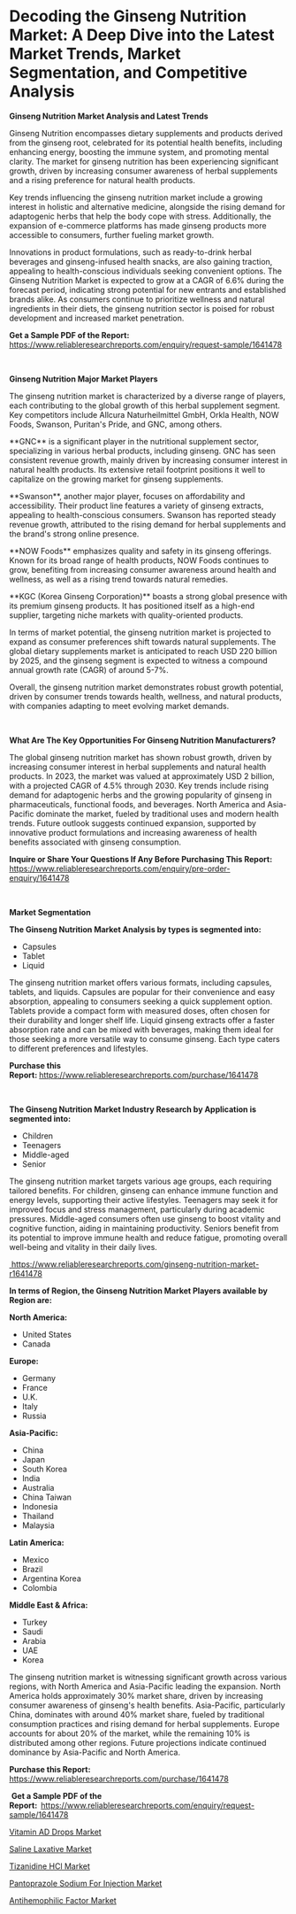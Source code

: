 <p><h1>Decoding the Ginseng Nutrition Market: A Deep Dive into the Latest Market Trends, Market Segmentation, and Competitive Analysis</h1></p><p><strong>Ginseng Nutrition Market Analysis and Latest Trends</strong></p>
<p><p>Ginseng Nutrition encompasses dietary supplements and products derived from the ginseng root, celebrated for its potential health benefits, including enhancing energy, boosting the immune system, and promoting mental clarity. The market for ginseng nutrition has been experiencing significant growth, driven by increasing consumer awareness of herbal supplements and a rising preference for natural health products. </p><p>Key trends influencing the ginseng nutrition market include a growing interest in holistic and alternative medicine, alongside the rising demand for adaptogenic herbs that help the body cope with stress. Additionally, the expansion of e-commerce platforms has made ginseng products more accessible to consumers, further fueling market growth. </p><p>Innovations in product formulations, such as ready-to-drink herbal beverages and ginseng-infused health snacks, are also gaining traction, appealing to health-conscious individuals seeking convenient options. The Ginseng Nutrition Market is expected to grow at a CAGR of 6.6% during the forecast period, indicating strong potential for new entrants and established brands alike. As consumers continue to prioritize wellness and natural ingredients in their diets, the ginseng nutrition sector is poised for robust development and increased market penetration.</p></p>
<p><strong>Get a Sample PDF of the Report:&nbsp;</strong> <a href="https://www.reliableresearchreports.com/enquiry/request-sample/1641478?utm_campaign=36&utm_medium=2&utm_source=Github&utm_content=ia&utm_term=08032025&utm_id=ginseng-nutrition">https://www.reliableresearchreports.com/enquiry/request-sample/1641478</a></p>
<p>&nbsp;</p>
<p><strong>Ginseng Nutrition Major Market Players</strong></p>
<p><p>The ginseng nutrition market is characterized by a diverse range of players, each contributing to the global growth of this herbal supplement segment. Key competitors include Allcura Naturheilmittel GmbH, Orkla Health, NOW Foods, Swanson, Puritan's Pride, and GNC, among others.</p><p>**GNC** is a significant player in the nutritional supplement sector, specializing in various herbal products, including ginseng. GNC has seen consistent revenue growth, mainly driven by increasing consumer interest in natural health products. Its extensive retail footprint positions it well to capitalize on the growing market for ginseng supplements.</p><p>**Swanson**, another major player, focuses on affordability and accessibility. Their product line features a variety of ginseng extracts, appealing to health-conscious consumers. Swanson has reported steady revenue growth, attributed to the rising demand for herbal supplements and the brand's strong online presence.</p><p>**NOW Foods** emphasizes quality and safety in its ginseng offerings. Known for its broad range of health products, NOW Foods continues to grow, benefiting from increasing consumer awareness around health and wellness, as well as a rising trend towards natural remedies.</p><p>**KGC (Korea Ginseng Corporation)** boasts a strong global presence with its premium ginseng products. It has positioned itself as a high-end supplier, targeting niche markets with quality-oriented products.</p><p>In terms of market potential, the ginseng nutrition market is projected to expand as consumer preferences shift towards natural supplements. The global dietary supplements market is anticipated to reach USD 220 billion by 2025, and the ginseng segment is expected to witness a compound annual growth rate (CAGR) of around 5-7%.</p><p>Overall, the ginseng nutrition market demonstrates robust growth potential, driven by consumer trends towards health, wellness, and natural products, with companies adapting to meet evolving market demands.</p></p>
<p>&nbsp;</p>
<p><strong>What Are The Key Opportunities For Ginseng Nutrition Manufacturers?</strong></p>
<p><p>The global ginseng nutrition market has shown robust growth, driven by increasing consumer interest in herbal supplements and natural health products. In 2023, the market was valued at approximately USD 2 billion, with a projected CAGR of 4.5% through 2030. Key trends include rising demand for adaptogenic herbs and the growing popularity of ginseng in pharmaceuticals, functional foods, and beverages. North America and Asia-Pacific dominate the market, fueled by traditional uses and modern health trends. Future outlook suggests continued expansion, supported by innovative product formulations and increasing awareness of health benefits associated with ginseng consumption.</p></p>
<p><strong>Inquire or Share Your Questions If Any Before Purchasing This Report:</strong> <a href="https://www.reliableresearchreports.com/enquiry/pre-order-enquiry/1641478?utm_campaign=36&utm_medium=2&utm_source=Github&utm_content=ia&utm_term=08032025&utm_id=ginseng-nutrition">https://www.reliableresearchreports.com/enquiry/pre-order-enquiry/1641478</a></p>
<p>&nbsp;</p>
<p><strong>Market Segmentation</strong></p>
<p><strong>The Ginseng Nutrition Market Analysis by types is segmented into:</strong></p>
<p><ul><li>Capsules</li><li>Tablet</li><li>Liquid</li></ul></p>
<p><p>The ginseng nutrition market offers various formats, including capsules, tablets, and liquids. Capsules are popular for their convenience and easy absorption, appealing to consumers seeking a quick supplement option. Tablets provide a compact form with measured doses, often chosen for their durability and longer shelf life. Liquid ginseng extracts offer a faster absorption rate and can be mixed with beverages, making them ideal for those seeking a more versatile way to consume ginseng. Each type caters to different preferences and lifestyles.</p></p>
<p><strong>Purchase this Report:&nbsp;</strong><a href="https://www.reliableresearchreports.com/purchase/1641478?utm_campaign=36&utm_medium=2&utm_source=Github&utm_content=ia&utm_term=08032025&utm_id=ginseng-nutrition">https://www.reliableresearchreports.com/purchase/1641478</a></p>
<p>&nbsp;</p>
<p><strong>The Ginseng Nutrition Market Industry Research by Application is segmented into:</strong></p>
<p><ul><li>Children</li><li>Teenagers</li><li>Middle-aged</li><li>Senior</li></ul></p>
<p><p>The ginseng nutrition market targets various age groups, each requiring tailored benefits. For children, ginseng can enhance immune function and energy levels, supporting their active lifestyles. Teenagers may seek it for improved focus and stress management, particularly during academic pressures. Middle-aged consumers often use ginseng to boost vitality and cognitive function, aiding in maintaining productivity. Seniors benefit from its potential to improve immune health and reduce fatigue, promoting overall well-being and vitality in their daily lives.</p></p>
<p><a href="https://www.reliableresearchreports.com/ginseng-nutrition-market-r1641478?utm_campaign=36&utm_medium=2&utm_source=Github&utm_content=ia&utm_term=08032025&utm_id=ginseng-nutrition">&nbsp;https://www.reliableresearchreports.com/ginseng-nutrition-market-r1641478</a></p>
<p><strong>In terms of Region, the Ginseng Nutrition Market Players available by Region are:</strong></p>
<p>
    <p> <strong> North America: </strong>
        <ul>
            <li>United States</li>
            <li>Canada</li>
        </ul>
        </p> 
    <p> <strong> Europe: </strong>
        <ul>
            <li>Germany</li>
            <li>France</li>
            <li>U.K.</li>
            <li>Italy</li>
            <li>Russia</li>
        </ul>
        </p> 
    <p> <strong> Asia-Pacific: </strong>
        <ul>
            <li>China</li>
            <li>Japan</li>
            <li>South Korea</li>
            <li>India</li>
            <li>Australia</li>
            <li>China Taiwan</li>
            <li>Indonesia</li>
            <li>Thailand</li>
            <li>Malaysia</li>
        </ul>
        </p> 
    <p> <strong> Latin America: </strong>
        <ul>
            <li>Mexico</li>
            <li>Brazil</li>
            <li>Argentina Korea</li>
            <li>Colombia</li>
        </ul>
        </p> 
    <p> <strong> Middle East & Africa: </strong>
        <ul>
            <li>Turkey</li>
            <li>Saudi</li>
            <li>Arabia</li>
            <li>UAE</li>
            <li>Korea</li>
        </ul>
    </p>
    </p>
<p><p>The ginseng nutrition market is witnessing significant growth across various regions, with North America and Asia-Pacific leading the expansion. North America holds approximately 30% market share, driven by increasing consumer awareness of ginseng's health benefits. Asia-Pacific, particularly China, dominates with around 40% market share, fueled by traditional consumption practices and rising demand for herbal supplements. Europe accounts for about 20% of the market, while the remaining 10% is distributed among other regions. Future projections indicate continued dominance by Asia-Pacific and North America.</p></p>
<p><strong>Purchase this Report: </strong><a href="https://www.reliableresearchreports.com/purchase/1641478?utm_campaign=36&utm_medium=2&utm_source=Github&utm_content=ia&utm_term=08032025&utm_id=ginseng-nutrition">https://www.reliableresearchreports.com/purchase/1641478</a></p>
<p>&nbsp;<strong>Get a Sample PDF of the Report:&nbsp;&nbsp;</strong><a href="https://www.reliableresearchreports.com/enquiry/request-sample/1641478?utm_campaign=36&utm_medium=2&utm_source=Github&utm_content=ia&utm_term=08032025&utm_id=ginseng-nutrition">https://www.reliableresearchreports.com/enquiry/request-sample/1641478</a></p>
<p><strong></strong></p>
<p><p><a href="https://github.com/vsiljgestel/Market-Research-Report-List-1/blob/main/vitamin-ad-drops-market.md?utm_campaign=36&utm_medium=2&utm_source=Github&utm_content=ia&utm_term=08032025&utm_id=ginseng-nutrition">Vitamin AD Drops Market</a></p><p><a href="https://github.com/kalsirollija/Market-Research-Report-List-1/blob/main/saline-laxative-market.md?utm_campaign=36&utm_medium=2&utm_source=Github&utm_content=ia&utm_term=08032025&utm_id=ginseng-nutrition">Saline Laxative Market</a></p><p><a href="https://github.com/belhejmawoue/Market-Research-Report-List-1/blob/main/tizanidine-hcl-market.md?utm_campaign=36&utm_medium=2&utm_source=Github&utm_content=ia&utm_term=08032025&utm_id=ginseng-nutrition">Tizanidine HCl Market</a></p><p><a href="https://github.com/boudykodumi/Market-Research-Report-List-1/blob/main/pantoprazole-sodium-for-injection-market.md?utm_campaign=36&utm_medium=2&utm_source=Github&utm_content=ia&utm_term=08032025&utm_id=ginseng-nutrition">Pantoprazole Sodium For Injection Market</a></p><p><a href="https://github.com/shamyzinniwl/Market-Research-Report-List-1/blob/main/antihemophilic-factor-market.md?utm_campaign=36&utm_medium=2&utm_source=Github&utm_content=ia&utm_term=08032025&utm_id=ginseng-nutrition">Antihemophilic Factor Market</a></p></p>